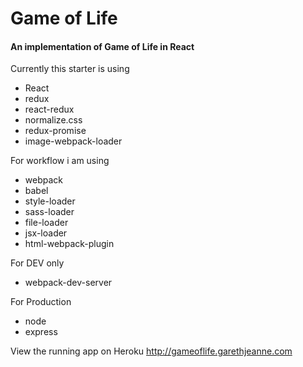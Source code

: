 # Game of Life

#### An implementation of Game of Life in React

Currently this starter is using
* React
* redux
* react-redux
* normalize.css
* redux-promise
* image-webpack-loader

For workflow i am using
* webpack
* babel
* style-loader
* sass-loader
* file-loader
* jsx-loader
* html-webpack-plugin

For DEV only
* webpack-dev-server

For Production
* node
* express

View the running app on Heroku http://gameoflife.garethjeanne.com

